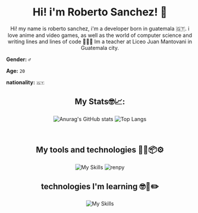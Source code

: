 <div align="center">
  
# Hi! i'm Roberto Sanchez! 🥸
Hi! my name is roberto sanchez, i'm a developer born in guatemala 🇬🇹. i love anime and video games, as well as the world of computer science and writing lines and lines of code 🧑‍💻💖
Im a teacher at Liceo Juan Mantovani in Guatemala city.
</div>

**Gender:** `♂️`

**Age:** `20`

**nationality:** `🇬🇹`

<div align="center">
  
## My Stats🤓📈:
 ![Anurag's GitHub stats](https://github-readme-stats.vercel.app/api?username=rjscdev&show_icons=true&theme=transparent)
![Top Langs](https://github-readme-stats.vercel.app/api/top-langs/?username=rjscdev&langs_count=8)
  
</div>

<div align="center" style="display: inline_block"><br>

## My tools and technologies 🧑‍💻📦⚙️
  
  ![My Skills](https://skillicons.dev/icons?i=js,html,css,javascript,nodejs,react,tailwind,discordjs,cs,cpp,python,qt,git,github)
  ![renpy](https://user-images.githubusercontent.com/88680048/167714506-8395432c-6bbc-4b37-8739-8bb3794fbddf.svg)


## technologies I'm learning 🤓📖✏️
![My Skills](https://skillicons.dev/icons?i=php,laravel,ts,jenkins)
</div>



